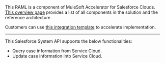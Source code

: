 This RAML is a component of MuleSoft Accelerator for Salesforce Clouds. [This overview page](https://anypoint.mulesoft.com/exchange/org.mule.examples/mulesoft-accelerator-for-salesforce-clouds/) provides a list of all components in the solution and the reference architecture.

Customers can use [this integration template](https://anypoint.mulesoft.com/exchange/org.mule.examples/salesforce-sys-api-impl/) to accelerate implementation.

------

This Salesforce System API supports the below functionalities:  

- Query case information from Service Cloud.
- Update case information into Service Cloud.